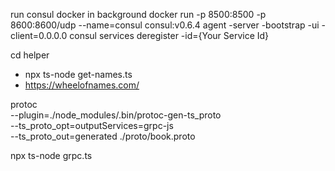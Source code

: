 run consul docker in background
docker run  -p 8500:8500 -p 8600:8600/udp --name=consul consul:v0.6.4 agent -server -bootstrap -ui -client=0.0.0.0
consul services deregister -id={Your Service Id}

<!-- select winners -->
cd helper
 - npx ts-node get-names.ts
 - https://wheelofnames.com/

<!-- generate ts -->
protoc \
  --plugin=./node_modules/.bin/protoc-gen-ts_proto \
  --ts_proto_opt=outputServices=grpc-js \
  --ts_proto_out=generated ./proto/book.proto

npx ts-node grpc.ts
